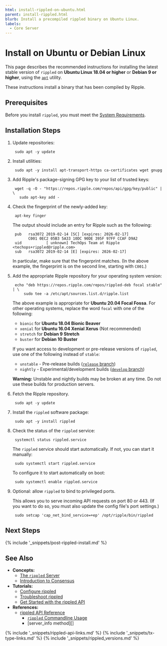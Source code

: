 ```yaml
---
html: install-rippled-on-ubuntu.html
parent: install-rippled.html
blurb: Install a precompiled rippled binary on Ubuntu Linux.
labels:
  - Core Server
---
```

# Install on Ubuntu or Debian Linux

This page describes the recommended instructions for installing the latest stable version of `rippled` on **Ubuntu Linux 18.04 or higher** or **Debian 9 or higher**, using the [`apt`](https://ubuntu.com/server/docs) utility.

These instructions install a binary that has been compiled by Ripple.


## Prerequisites

Before you install `rippled`, you must meet the [System Requirements](system-requirements.html).


## Installation Steps

1. Update repositories:

        sudo apt -y update

2. Install utilities:

        sudo apt -y install apt-transport-https ca-certificates wget gnupg

3. Add Ripple's package-signing GPG key to your list of trusted keys:

        wget -q -O - "https://repos.ripple.com/repos/api/gpg/key/public" | \
          sudo apt-key add -

4. Check the fingerprint of the newly-added key:

        apt-key finger

    The output should include an entry for Ripple such as the following:

        pub   rsa3072 2019-02-14 [SC] [expires: 2026-02-17]
              C001 0EC2 05B3 5A33 10DC 90DE 395F 97FF CCAF D9A2
        uid           [ unknown] TechOps Team at Ripple <techops+rippled@ripple.com>
        sub   rsa3072 2019-02-14 [E] [expires: 2026-02-17]

    In particular, make sure that the fingerprint matches. (In the above example, the fingerprint is on the second line, starting with `C001`.)

4. Add the appropriate Ripple repository for your operating system version:

        echo "deb https://repos.ripple.com/repos/rippled-deb focal stable" | \
            sudo tee -a /etc/apt/sources.list.d/ripple.list

    The above example is appropriate for **Ubuntu 20.04 Focal Fossa**. For other operating systems, replace the word `focal` with one of the following:

    - `bionic` for **Ubuntu 18.04 Bionic Beaver**
    - `xenial` for **Ubuntu 16.04 Xenial Xerus** (Not recommended) <!-- SPELLING_IGNORE: xenial, xerus -->
    - `stretch` for **Debian 9 Stretch**
    - `buster` for **Debian 10 Buster**
    <!--{# - `bullseye` for **Debian 11 Bullseye** is not available yet -->

    If you want access to development or pre-release versions of `rippled`, use one of the following instead of `stable`:

    - `unstable` - Pre-release builds ([`release` branch](https://github.com/ripple/rippled/tree/release))
    - `nightly` - Experimental/development builds ([`develop` branch](https://github.com/ripple/rippled/tree/develop))

    **Warning:** Unstable and nightly builds may be broken at any time. Do not use these builds for production servers.

5. Fetch the Ripple repository.

        sudo apt -y update

6. Install the `rippled` software package:

        sudo apt -y install rippled

7. Check the status of the `rippled` service:

        systemctl status rippled.service

    The `rippled` service should start automatically. If not, you can start it manually:

        sudo systemctl start rippled.service

    To configure it to start automatically on boot:

        sudo systemctl enable rippled.service

8. Optional: allow `rippled` to bind to privileged ports.

    This allows you to serve incoming API requests on port 80 or 443. (If you want to do so, you must also update the config file's port settings.)

        sudo setcap 'cap_net_bind_service=+ep' /opt/ripple/bin/rippled


## Next Steps

{% include '_snippets/post-rippled-install.md' %}
<!--_ -->


## See Also

- **Concepts:**
    - [The `rippled` Server](the-rippled-server.html)
    - [Introduction to Consensus](intro-to-consensus.html)
- **Tutorials:**
    - [Configure rippled](configure-rippled.html)
    - [Troubleshoot rippled](troubleshoot-the-rippled-server.html)
    - [Get Started with the rippled API](get-started-using-http-websocket-apis.html)
- **References:**
    - [rippled API Reference](rippled-api.html)
        - [`rippled` Commandline Usage](commandline-usage.html)
        - [server_info method][]


<!--{# common link defs #}-->
{% include '_snippets/rippled-api-links.md' %}
{% include '_snippets/tx-type-links.md' %}
{% include '_snippets/rippled_versions.md' %}
